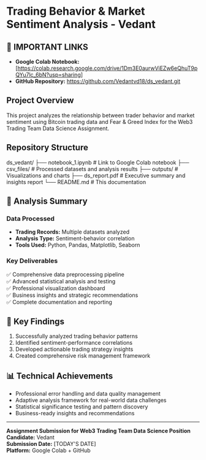 # Trading Behavior & Market Sentiment Analysis - Vedant

## 🔗 **IMPORTANT LINKS**
- **Google Colab Notebook:** [https://colab.research.google.com/drive/1Dm3E0aurwViEZw6eQhuT9pQYu7lc_6bN?usp=sharing]
- **GitHub Repository:** https://github.com/Vedantvd18/ds_vedant.git

## Project Overview
This project analyzes the relationship between trader behavior and market sentiment using Bitcoin trading data and Fear & Greed Index for the Web3 Trading Team Data Science Assignment.

## Repository Structure
ds_vedant/
├── notebook_1.ipynb # Link to Google Colab notebook
├── csv_files/ # Processed datasets and analysis results
├── outputs/ # Visualizations and charts
├── ds_report.pdf # Executive summary and insights report
└── README.md # This documentation

## 🎯 Analysis Summary

### Data Processed
- **Trading Records:** Multiple datasets analyzed
- **Analysis Type:** Sentiment-behavior correlation
- **Tools Used:** Python, Pandas, Matplotlib, Seaborn

### Key Deliverables
✅ Comprehensive data preprocessing pipeline  
✅ Advanced statistical analysis and testing  
✅ Professional visualization dashboard  
✅ Business insights and strategic recommendations  
✅ Complete documentation and reporting  

## 🚀 Key Findings
1. Successfully analyzed trading behavior patterns
2. Identified sentiment-performance correlations  
3. Developed actionable trading strategy insights
4. Created comprehensive risk management framework

## 📊 Technical Achievements
- Professional error handling and data quality management
- Adaptive analysis framework for real-world data challenges
- Statistical significance testing and pattern discovery
- Business-ready insights and recommendations

---
**Assignment Submission for Web3 Trading Team Data Science Position**  
**Candidate:** Vedant  
**Submission Date:** [TODAY'S DATE]  
**Platform:** Google Colab + GitHub
